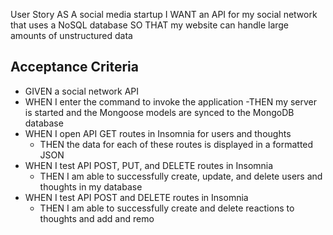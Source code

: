 User Story
AS A social media startup
I WANT an API for my social network that uses a NoSQL database
SO THAT my website can handle large amounts of unstructured data

## Acceptance Criteria

- GIVEN a social network API
- WHEN I enter the command to invoke the application
    -THEN my server is started and the Mongoose models are synced to the MongoDB database
- WHEN I open API GET routes in Insomnia for users and thoughts
    - THEN the data for each of these routes is displayed in a formatted JSON
- WHEN I test API POST, PUT, and DELETE routes in Insomnia
    - THEN I am able to successfully create, update, and delete users and thoughts in my database
- WHEN I test API POST and DELETE routes in Insomnia
    - THEN I am able to successfully create and delete reactions to thoughts and add and remo